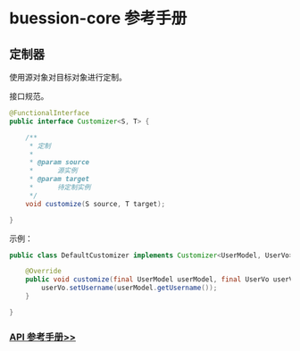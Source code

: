 # buession-core 参考手册


## 定制器


使用源对象对目标对象进行定制。


接口规范。

```java
@FunctionalInterface
public interface Customizer<S, T> {

	/**
	 * 定制
	 *
	 * @param source
	 * 		源实例
	 * @param target
	 * 		待定制实例
	 */
	void customize(S source, T target);

}
```

示例：

```java
public class DefaultCustomizer implements Customizer<UserModel, UserVo> {

	@Override
	public void customize(final UserModel userModel, final UserVo userVo) {
		userVo.setUsername(userModel.getUsername());
	}

}
```

### [API 参考手册>>](https://javadoc.io/static/com.buession/buession-core/2.3.0/com/buession/core/Customizer.html)